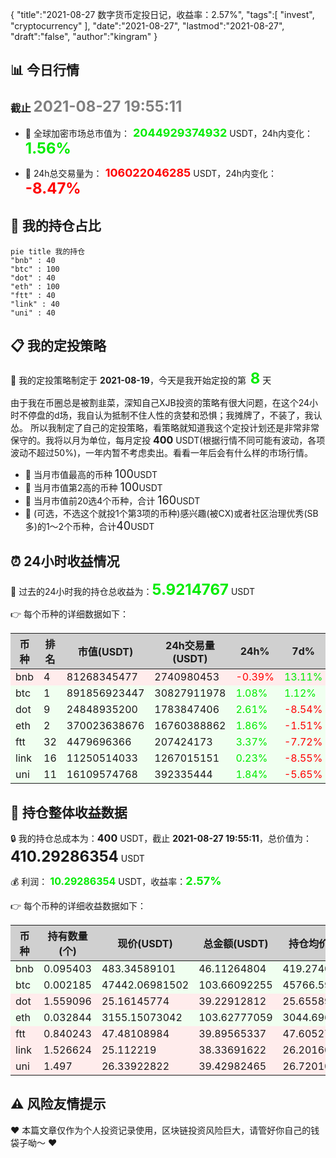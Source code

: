 {
  "title":"2021-08-27 数字货币定投日记，收益率：2.57%",
  "tags":[
    "invest",
    "cryptocurrency"
  ],
  "date":"2021-08-27",
  "lastmod":"2021-08-27",
  "draft":"false",
  "author":"kingram"
}

##  📊 今日行情
### 截止 <font color=grey size=5 >**2021-08-27 19:55:11**</font>
- 🍖 全球加密市场总市值为：<font color=#00EC00 size=4 > **2044929374932**</font> USDT，24h内变化：<font color=#00EC00 size=5 > **1.56%**</font>

- 🍤 24h总交易量为：<font color=#FF0000 size=4 > **106022046285**</font> USDT，24h内变化：<font color=#FF0000 size=5 > **-8.47%**</font>

## 🎨 我的持仓占比
```mermaid
pie title 我的持仓
"bnb" : 40
"btc" : 100
"dot" : 40
"eth" : 100
"ftt" : 40
"link" : 40
"uni" : 40
```

## 📋 我的定投策略
📎 我的定投策略制定于 **2021-08-19**，今天是我开始定投的第<font color=#00EC00 size=5 > **8**</font> 天

<div>由于我在币圈总是被割韭菜，深知自己XJB投资的策略有很大问题，在这个24小时不停盘的d场，我自认为抵制不住人性的贪婪和恐惧；我摊牌了，不装了，我认怂。
所以我制定了自己的定投策略，看策略就知道我这个定投计划还是非常非常保守的。我将以月为单位，每月定投 <font size=3 ><strong> 400 </strong></font> USDT(根据行情不同可能有波动，各项波动不超过50%)，一年内暂不考虑卖出。看看一年后会有什么样的市场行情。</div>

- 🥇 当月市值最高的币种 <font size=4 >100</font>USDT
- 🥈 当月市值第2高的币种 <font size=4 >100</font>USDT
- 🥉 当月市值前20选4个币种，合计 <font size=4 >160</font>USDT
- 🏅 (可选，不选这个就投1个第3项的币种)感兴趣(被CX)或者社区治理优秀(SB多)的1～2个币种，合计<font size=4 >40</font>USDT

## ⏰ 24小时收益情况
📌 过去的24小时我的持仓总收益为：<font color=#00EC00 size=5 >**5.9214767**</font> USDT

👉 每个币种的详细数据如下：
<table>
    <thead><tr bgcolor="#d0d0d0" ><th>币种</th><th>排名</th><th>市值(USDT)</th><th>24h交易量(USDT)</th><th>24h%</th><th>7d%</th><th>24h收益</th></tr></thead>
    <tbody>
    <tr>
        <td bgcolor=#FFECEC>bnb</td>
        <td bgcolor=#FFECEC>4</td>
        <td bgcolor=#FFECEC>81268345477</td>
        <td bgcolor=#FFECEC>2740980453</td>
        <td bgcolor=#FFECEC><font color=#FF0000>-0.39%</font></td>
        <td bgcolor=#FFECEC><font color=#00EC00>13.11%</font></td>
        <td bgcolor=#FFECEC><font color=#FF0000 size=3 ><strong>-0.18007456</strong></font></td>
    </tr>
    <tr>
        <td bgcolor=#F0FFF0>btc</td>
        <td bgcolor=#F0FFF0>1</td>
        <td bgcolor=#F0FFF0>891856923447</td>
        <td bgcolor=#F0FFF0>30827911978</td>
        <td bgcolor=#F0FFF0><font color=#00EC00>1.08%</font></td>
        <td bgcolor=#F0FFF0><font color=#00EC00>1.12%</font></td>
        <td bgcolor=#F0FFF0><font color=#00EC00 size=3 ><strong>1.1091455</strong></font></td>
    </tr>
    <tr>
        <td bgcolor=#F0FFF0>dot</td>
        <td bgcolor=#F0FFF0>9</td>
        <td bgcolor=#F0FFF0>24848935200</td>
        <td bgcolor=#F0FFF0>1783847406</td>
        <td bgcolor=#F0FFF0><font color=#00EC00>2.61%</font></td>
        <td bgcolor=#F0FFF0><font color=#FF0000>-8.54%</font></td>
        <td bgcolor=#F0FFF0><font color=#00EC00 size=3 ><strong>0.99643691</strong></font></td>
    </tr>
    <tr>
        <td bgcolor=#F0FFF0>eth</td>
        <td bgcolor=#F0FFF0>2</td>
        <td bgcolor=#F0FFF0>370023638676</td>
        <td bgcolor=#F0FFF0>16760388862</td>
        <td bgcolor=#F0FFF0><font color=#00EC00>1.86%</font></td>
        <td bgcolor=#F0FFF0><font color=#FF0000>-1.51%</font></td>
        <td bgcolor=#F0FFF0><font color=#00EC00 size=3 ><strong>1.89281906</strong></font></td>
    </tr>
    <tr>
        <td bgcolor=#F0FFF0>ftt</td>
        <td bgcolor=#F0FFF0>32</td>
        <td bgcolor=#F0FFF0>4479696366</td>
        <td bgcolor=#F0FFF0>207424173</td>
        <td bgcolor=#F0FFF0><font color=#00EC00>3.37%</font></td>
        <td bgcolor=#F0FFF0><font color=#FF0000>-7.72%</font></td>
        <td bgcolor=#F0FFF0><font color=#00EC00 size=3 ><strong>1.30211201</strong></font></td>
    </tr>
    <tr>
        <td bgcolor=#F0FFF0>link</td>
        <td bgcolor=#F0FFF0>16</td>
        <td bgcolor=#F0FFF0>11250514033</td>
        <td bgcolor=#F0FFF0>1267015151</td>
        <td bgcolor=#F0FFF0><font color=#00EC00>0.23%</font></td>
        <td bgcolor=#F0FFF0><font color=#FF0000>-8.55%</font></td>
        <td bgcolor=#F0FFF0><font color=#00EC00 size=3 ><strong>0.08894783</strong></font></td>
    </tr>
    <tr>
        <td bgcolor=#F0FFF0>uni</td>
        <td bgcolor=#F0FFF0>11</td>
        <td bgcolor=#F0FFF0>16109574768</td>
        <td bgcolor=#F0FFF0>392335444</td>
        <td bgcolor=#F0FFF0><font color=#00EC00>1.84%</font></td>
        <td bgcolor=#F0FFF0><font color=#FF0000>-5.65%</font></td>
        <td bgcolor=#F0FFF0><font color=#00EC00 size=3 ><strong>0.71208995</strong></font></td>
    </tr>
    </tbody>
</table>

## 🎯 持仓整体收益数据

🔒 我的持仓总成本为：<font size=3 >**400**</font> USDT，截止 **2021-08-27 19:55:11**，总价值为：<font  size=5 >**410.29286354**</font> USDT

💰 利润： <font color=#00EC00 size=3 >**10.29286354**</font> USDT，收益率：<font color=#00EC00 size=4 >**2.57%**</font>

👉 每个币种的详细收益数据如下：

<table>
    <thead><tr bgcolor="#d0d0d0" ><th>币种</th><th>持有数量(个)</th><th>现价(USDT)</th><th>总金额(USDT)</th><th>持仓均价(USDT)</th><th>成本(USDT)</th><th>利润(USDT)</th><th>收益率</th></tr></thead>
    <tbody>
    <tr>
        <td bgcolor=#F0FFF0>bnb</td>
        <td bgcolor=#F0FFF0>0.095403</td>
        <td bgcolor=#F0FFF0>483.34589101</td>
        <td bgcolor=#F0FFF0>46.11264804</td>
        <td bgcolor=#F0FFF0>419.27402702</td>
        <td bgcolor=#F0FFF0>40</td>
        <td bgcolor=#F0FFF0>6.11264804</td>
        <td bgcolor=#F0FFF0><font color=#00EC00 size=3 ><strong>15.28%</strong></font></td>
    </tr>
    <tr>
        <td bgcolor=#F0FFF0>btc</td>
        <td bgcolor=#F0FFF0>0.002185</td>
        <td bgcolor=#F0FFF0>47442.06981502</td>
        <td bgcolor=#F0FFF0>103.66092255</td>
        <td bgcolor=#F0FFF0>45766.59038902</td>
        <td bgcolor=#F0FFF0>100</td>
        <td bgcolor=#F0FFF0>3.66092255</td>
        <td bgcolor=#F0FFF0><font color=#00EC00 size=3 ><strong>3.66%</strong></font></td>
    </tr>
    <tr>
        <td bgcolor=#FFECEC>dot</td>
        <td bgcolor=#FFECEC>1.559096</td>
        <td bgcolor=#FFECEC>25.16145774</td>
        <td bgcolor=#FFECEC>39.22912812</td>
        <td bgcolor=#FFECEC>25.6558929</td>
        <td bgcolor=#FFECEC>40</td>
        <td bgcolor=#FFECEC>-0.77087188</td>
        <td bgcolor=#FFECEC><font color=#FF0000 size=3 ><strong>-1.93%</strong></font></td>
    </tr>
    <tr>
        <td bgcolor=#F0FFF0>eth</td>
        <td bgcolor=#F0FFF0>0.032844</td>
        <td bgcolor=#F0FFF0>3155.15073042</td>
        <td bgcolor=#F0FFF0>103.62777059</td>
        <td bgcolor=#F0FFF0>3044.69613933</td>
        <td bgcolor=#F0FFF0>100</td>
        <td bgcolor=#F0FFF0>3.62777059</td>
        <td bgcolor=#F0FFF0><font color=#00EC00 size=3 ><strong>3.63%</strong></font></td>
    </tr>
    <tr>
        <td bgcolor=#FFECEC>ftt</td>
        <td bgcolor=#FFECEC>0.840243</td>
        <td bgcolor=#FFECEC>47.48108984</td>
        <td bgcolor=#FFECEC>39.89565337</td>
        <td bgcolor=#FFECEC>47.60527609</td>
        <td bgcolor=#FFECEC>40</td>
        <td bgcolor=#FFECEC>-0.10434663</td>
        <td bgcolor=#FFECEC><font color=#FF0000 size=3 ><strong>-0.26%</strong></font></td>
    </tr>
    <tr>
        <td bgcolor=#FFECEC>link</td>
        <td bgcolor=#FFECEC>1.526624</td>
        <td bgcolor=#FFECEC>25.112219</td>
        <td bgcolor=#FFECEC>38.33691622</td>
        <td bgcolor=#FFECEC>26.20160563</td>
        <td bgcolor=#FFECEC>40</td>
        <td bgcolor=#FFECEC>-1.66308378</td>
        <td bgcolor=#FFECEC><font color=#FF0000 size=3 ><strong>-4.16%</strong></font></td>
    </tr>
    <tr>
        <td bgcolor=#FFECEC>uni</td>
        <td bgcolor=#FFECEC>1.497</td>
        <td bgcolor=#FFECEC>26.33922822</td>
        <td bgcolor=#FFECEC>39.42982465</td>
        <td bgcolor=#FFECEC>26.72010688</td>
        <td bgcolor=#FFECEC>40</td>
        <td bgcolor=#FFECEC>-0.57017535</td>
        <td bgcolor=#FFECEC><font color=#FF0000 size=3 ><strong>-1.43%</strong></font></td>
    </tr>
    </tbody>
</table>

## ⚠️ 风险友情提示
❤️ 本篇文章仅作为个人投资记录使用，区块链投资风险巨大，请管好你自己的钱袋子呦～ ❤️